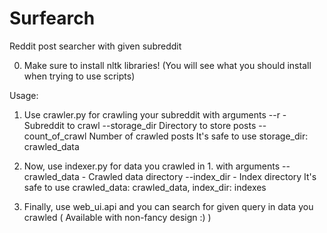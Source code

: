 # Surfearch
Reddit post searcher with given subreddit

0. Make sure to install nltk libraries! (You will see what you should install when trying to use scripts)

Usage:
1. Use crawler.py for crawling your subreddit with arguments
    --r - Subreddit to crawl
    --storage_dir Directory to store posts
    --count_of_crawl Number of crawled posts
    It's safe to use storage_dir: crawled_data

2. Now, use indexer.py for data you crawled in 1. with arguments
    --crawled_data - Crawled data directory
    --index_dir - Index directory
    It's safe to use crawled_data: crawled_data, index_dir: indexes

3. Finally, use web_ui.api and you can search for given query in data you crawled ( Available with non-fancy design :) )